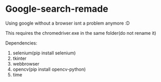# Google-search-remade
Using google without a browser isnt a problem anymore :D

This requires the chromedriver.exe in the same folder(do not rename it)

Dependencies:

1) selenium(pip install selenium)
2) tkinter
3) webbrowser
3) opencv(pip install opencv-python)
4) time
